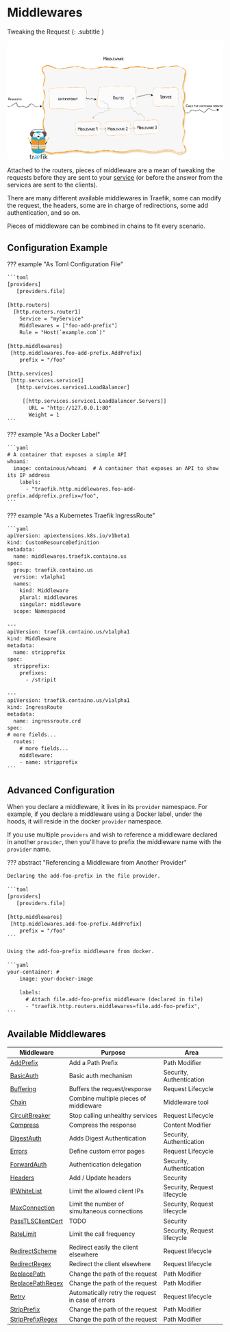 # Middlewares

Tweaking the Request
{: .subtitle }

![Overview](../assets/img/middleware/overview.png)

Attached to the routers, pieces of middleware are a mean of tweaking the requests before they are sent to your [service](../routing/services/index.md) (or before the answer from the services are sent to the clients).

There are many different available middlewares in Traefik, some can modify the request, the headers, some are in charge of redirections, some add authentication, and so on.

Pieces of middleware can be combined in chains to fit every scenario.

## Configuration Example

??? example "As Toml Configuration File"

    ```toml
    [providers]
       [providers.file]

    [http.routers]
      [http.routers.router1]
        Service = "myService"
        Middlewares = ["foo-add-prefix"]
        Rule = "Host(`example.com`)"

    [http.middlewares]
     [http.middlewares.foo-add-prefix.AddPrefix]
        prefix = "/foo"

    [http.services]
     [http.services.service1]
       [http.services.service1.LoadBalancer]

         [[http.services.service1.LoadBalancer.Servers]]
           URL = "http://127.0.0.1:80"
           Weight = 1
    ```

??? example "As a Docker Label"

    ```yaml
    # A container that exposes a simple API
    whoami:
      image: containous/whoami  # A container that exposes an API to show its IP address
        labels:
          - "traefik.http.middlewares.foo-add-prefix.addprefix.prefix=/foo",
    ```

??? example "As a Kubernetes Traefik IngressRoute"

    ```yaml
    apiVersion: apiextensions.k8s.io/v1beta1
    kind: CustomResourceDefinition
    metadata:
      name: middlewares.traefik.containo.us
    spec:
      group: traefik.containo.us
      version: v1alpha1
      names:
        kind: Middleware
        plural: middlewares
        singular: middleware
      scope: Namespaced

    ---
    apiVersion: traefik.containo.us/v1alpha1
    kind: Middleware
    metadata:
      name: stripprefix
    spec:
      stripprefix:
        prefixes:
          - /stripit

    ---
    apiVersion: traefik.containo.us/v1alpha1
    kind: IngressRoute
    metadata:
      name: ingressroute.crd
    spec:
    # more fields...
      routes:
        # more fields...
        middleware:
        - name: stripprefix
    ```

## Advanced Configuration

When you declare a middleware, it lives in its `provider` namespace.
For example, if you declare a middleware using a Docker label, under the hoods, it will reside in the docker `provider` namespace.

If you use multiple `providers` and wish to reference a middleware declared in another `provider`, then you'll have to prefix the middleware name with the `provider` name.

??? abstract "Referencing a Middleware from Another Provider"

    Declaring the add-foo-prefix in the file provider.

    ```toml
    [providers]
       [providers.file]

    [http.middlewares]
     [http.middlewares.add-foo-prefix.AddPrefix]
        prefix = "/foo"
    ```

    Using the add-foo-prefix middleware from docker.

    ```yaml
    your-container: #
        image: your-docker-image

        labels:
          # Attach file.add-foo-prefix middleware (declared in file)
          - "traefik.http.routers.middlewares=file.add-foo-prefix",
    ```

## Available Middlewares

| Middleware                                | Purpose                                           | Area                        |
|-------------------------------------------|---------------------------------------------------|-----------------------------|
| [AddPrefix](addprefix.md)                 | Add a Path Prefix                                 | Path Modifier               |
| [BasicAuth](basicauth.md)                 | Basic auth mechanism                              | Security, Authentication    |
| [Buffering](buffering.md)                 | Buffers the request/response                      | Request Lifecycle           |
| [Chain](chain.md)                         | Combine multiple pieces of middleware             | Middleware tool             |
| [CircuitBreaker](circuitbreaker.md)       | Stop calling unhealthy services                   | Request Lifecycle           |
| [Compress](circuitbreaker.md)             | Compress the response                             | Content Modifier            |
| [DigestAuth](digestauth.md)               | Adds Digest Authentication                        | Security, Authentication    |
| [Errors](errorpages.md)                   | Define custom error pages                         | Request Lifecycle           |
| [ForwardAuth](forwardauth.md)             | Authentication delegation                         | Security, Authentication    |
| [Headers](headers.md)                     | Add / Update headers                              | Security                    |
| [IPWhiteList](ipwhitelist.md)             | Limit the allowed client IPs                      | Security, Request lifecycle |
| [MaxConnection](maxconnection.md)         | Limit the number of simultaneous connections      | Security, Request lifecycle |
| [PassTLSClientCert](passtlsclientcert.md) | TODO                                              | Security                    |
| [RateLimit](ratelimit.md)                 | Limit the call frequency                          | Security, Request lifecycle |
| [RedirectScheme](redirectscheme.md)       | Redirect easily the client elsewhere              | Request lifecycle           |
| [RedirectRegex](redirectregex.md)         | Redirect the client elsewhere                     | Request lifecycle           |
| [ReplacePath](replacepath.md)             | Change the path of the request                    | Path Modifier               |
| [ReplacePathRegex](replacepathregex.md)   | Change the path of the request                    | Path Modifier               |
| [Retry](retry.md)                         | Automatically retry the request in case of errors | Request lifecycle           |
| [StripPrefix](stripprefix.md)             | Change the path of the request                    | Path Modifier               |
| [StripPrefixRegex](stripprefixregex.md)   | Change the path of the request                    | Path Modifier               |
